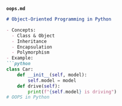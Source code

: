 
**`oops.md`**
```markdown
# Object-Oriented Programming in Python

- Concepts:
  - Class & Object
  - Inheritance
  - Encapsulation
  - Polymorphism
- Example:
```python
class Car:
    def __init__(self, model):
        self.model = model
    def drive(self):
        print(f"{self.model} is driving")
# OOPS in Python
